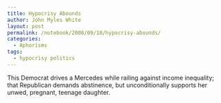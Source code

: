 ```yaml
---
title: Hypocrisy Abounds
author: John Myles White
layout: post
permalink: /notebook/2008/09/18/hypocrisy-abounds/
categories:
  - Aphorisms
tags:
  - hypocrisy politics
---
```


This Democrat drives a Mercedes while railing against income inequality; that Republican demands abstinence, but unconditionally supports her unwed, pregnant, teenage daughter.
